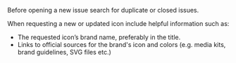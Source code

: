 Before opening a new issue search for duplicate or closed issues.

When requesting a new or updated icon include helpful information such as:
* The requested icon’s brand name, preferably in the title.
* Links to official sources for the brand's icon and colors (e.g. media kits, brand guidelines, SVG files etc.)
